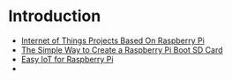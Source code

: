 Introduction
==

- [Internet of Things Projects Based On Raspberry Pi](http://internetofthingswiki.com/internet-of-things-projects-based-on-raspberry-pi/903/)
- [The Simple Way to Create a Raspberry Pi Boot SD Card](http://arduinotronics.blogspot.mx/2016/04/the-simple-way-to-create-raspberry-pi.html)
- [Easy IoT for Raspberry Pi](http://www.cayenne-mydevices.com/?_ga=1.176052778.941638028.1466741629)
- [](https://www.hackster.io/challenges/alexa-raspberry-pi?utm_source=Hackster.io+newsletter&utm_campaign=d899e5ebcd-2016_6_3_General_Newsletter_with_A_B_tes6_2_2016&utm_medium=email&utm_term=0_6ff81e3e5b-d899e5ebcd-134468797)